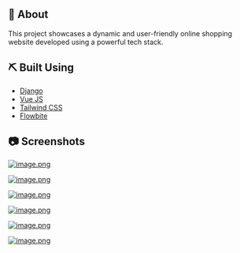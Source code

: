 ## :notebook_with_decorative_cover: About

This project showcases a dynamic and user-friendly online shopping website developed using a powerful tech stack.

## ⛏️ Built Using

- [Django](https://docs.djangoproject.com/en/4.2/)
- [Vue JS](https://vuejs.org/guide/introduction.html)
- [Tailwind CSS](https://tailwindui.com/documentation/)
- [Flowbite](https://flowbite.com/docs/getting-started/introduction/)

## :camera: Screenshots

[![image.png](https://i.postimg.cc/Pf9vzcmL/image.png)](https://postimg.cc/Rq10vgp9)

[![image.png](https://i.postimg.cc/x1SgfgTZ/image.png)](https://postimg.cc/HVBb3wM0)

[![image.png](https://i.postimg.cc/xd6PP2yr/image.png)](https://postimg.cc/LqZfHGbv)

[![image.png](https://i.postimg.cc/nVBDFxjH/image.png)](https://postimg.cc/14RtBLrT)

[![image.png](https://i.postimg.cc/Dy1dMsdP/image.png)](https://postimg.cc/GHhyB4f4)

[![image.png](https://i.postimg.cc/W37d18GD/image.png)](https://postimg.cc/2bVkH4Xm)
